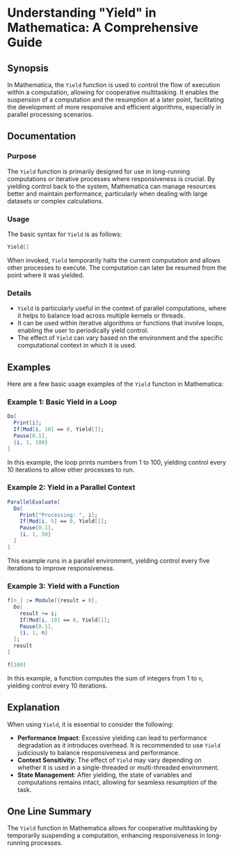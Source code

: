 <!--
Meta Description: # Understanding "Yield" in Mathematica: A Comprehensive Guide ## Synopsis In Mathematica, the `Yield` function is used to control the flow of executio...
Meta Keywords: yield, mathematica, function, control, yielding
-->

# Understanding "Yield" in Mathematica: A Comprehensive Guide

## Synopsis
In Mathematica, the `Yield` function is used to control the flow of execution within a computation, allowing for cooperative multitasking. It enables the suspension of a computation and the resumption at a later point, facilitating the development of more responsive and efficient algorithms, especially in parallel processing scenarios.

## Documentation
### Purpose
The `Yield` function is primarily designed for use in long-running computations or iterative processes where responsiveness is crucial. By yielding control back to the system, Mathematica can manage resources better and maintain performance, particularly when dealing with large datasets or complex calculations.

### Usage
The basic syntax for `Yield` is as follows:

```mathematica
Yield[]
```

When invoked, `Yield` temporarily halts the current computation and allows other processes to execute. The computation can later be resumed from the point where it was yielded.

### Details
- `Yield` is particularly useful in the context of parallel computations, where it helps to balance load across multiple kernels or threads.
- It can be used within iterative algorithms or functions that involve loops, enabling the user to periodically yield control.
- The effect of `Yield` can vary based on the environment and the specific computational context in which it is used.

## Examples
Here are a few basic usage examples of the `Yield` function in Mathematica:

### Example 1: Basic Yield in a Loop
```mathematica
Do[
  Print[i];
  If[Mod[i, 10] == 0, Yield[]];
  Pause[0.1],
  {i, 1, 100}
]
```
In this example, the loop prints numbers from 1 to 100, yielding control every 10 iterations to allow other processes to run.

### Example 2: Yield in a Parallel Context
```mathematica
ParallelEvaluate[
  Do[
    Print["Processing: ", i];
    If[Mod[i, 5] == 0, Yield[]];
    Pause[0.1],
    {i, 1, 50}
  ]
]
```
This example runs in a parallel environment, yielding control every five iterations to improve responsiveness.

### Example 3: Yield with a Function
```mathematica
f[n_] := Module[{result = 0},
  Do[
    result += i;
    If[Mod[i, 10] == 0, Yield[]];
    Pause[0.1],
    {i, 1, n}
  ];
  result
]

f[100]
```
In this example, a function computes the sum of integers from 1 to `n`, yielding control every 10 iterations.

## Explanation
When using `Yield`, it is essential to consider the following:

- **Performance Impact**: Excessive yielding can lead to performance degradation as it introduces overhead. It is recommended to use `Yield` judiciously to balance responsiveness and performance.
- **Context Sensitivity**: The effect of `Yield` may vary depending on whether it is used in a single-threaded or multi-threaded environment.
- **State Management**: After yielding, the state of variables and computations remains intact, allowing for seamless resumption of the task.

## One Line Summary
The `Yield` function in Mathematica allows for cooperative multitasking by temporarily suspending a computation, enhancing responsiveness in long-running processes.